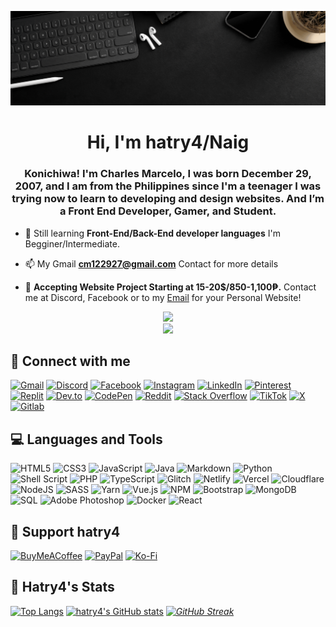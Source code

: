 [![MasterHead](./header.gif)](https://naig.dev)
<h1 align="center">Hi, I'm hatry4/Naig</h1>
<h3 align="center">Konichiwa! I'm Charles Marcelo, I was born December 29, 2007, and I am from the Philippines since I'm a teenager I was trying now to learn to developing and design websites. And I’m a Front End Developer, Gamer, and Student.</h3>

- 🧮 Still learning **Front-End/Back-End developer languages** I'm Begginer/Intermediate.

- 📫 My Gmail **cm122927@gmail.com** Contact for more details 

- 🧬 **Accepting Website Project Starting at 15-20$/850-1,100₱.** Contact me at Discord, Facebook or to my <a href="cm122927@gmail.com">Email</a> for your Personal Website!

<div align="center"><a href="/"><img src="https://komarev.com/ghpvc/?username=hatry4&style=for-the-badge&color=448567&label=🌿+Vistors"></a></div>

<div align="center"><a href="https://discord.com/users/573709909594734603" target="_blank"><img src="https://lanyard-profile-readme.vercel.app/api/573709909594734603?theme=dark&bg=18191C&animated=false&hideDiscrim=false&borderRadius=5px&idleMessage=🌿%20Maybe%20he%20is%20just%20afk.."> </a></div>

## 🧉 Connect with me 
[![Gmail](https://img.shields.io/badge/Gmail-D14836?style=for-the-badge&logo=gmail&logoColor=white)](mailto:cm122927@gmail.com) [![Discord](https://img.shields.io/badge/Discord-%237289DA.svg?style=for-the-badge&logo=discord&logoColor=white)](htttps://discord.gg/ksskks) [![Facebook](https://img.shields.io/badge/Facebook-%231877F2.svg?style=for-the-badge&logo=Facebook&logoColor=white)](https://facebook.com/charlesmarcelo.hatryy) [![Instagram](https://img.shields.io/badge/Instagram-%23E4405F.svg?style=for-the-badge&logo=Instagram&logoColor=white)](https://instagram.com/charlesynnaig) [![LinkedIn](https://img.shields.io/badge/LinkedIn-%230077B5.svg?style=for-the-badge&logo=linkedin&logoColor=white)](https://linkedin.com/in/charlesqt-hatry4) [![Pinterest](https://img.shields.io/badge/Pinterest-%23E60023.svg?style=for-the-badge&logo=Pinterest&logoColor=white)](https://pinterest.com/hatry4qt) [![Replit](https://img.shields.io/badge/Replit-000a1a.svg?style=for-the-badge&logo=replit&logoColor=white)](htttps://replit.com/@Devhatr4) [![Dev.to](https://img.shields.io/badge/dev.to-0A0A0A?style=for-the-badge&logo=devdotto&logoColor=white)](htttps://dev.to/hatr4) [![CodePen](https://img.shields.io/badge/Codepen-000000?style=for-the-badge&logo=codepen&logoColor=white)](htttps://codepen.io/hatr4) [![Reddit](https://img.shields.io/badge/Reddit-%23FF4500.svg?style=for-the-badge&logo=Reddit&logoColor=white)](https://reddit.com/user/hatry4) [![Stack Overflow](https://img.shields.io/badge/-Stackoverflow-FE7A16?style=for-the-badge&logo=stack-overflow&logoColor=white)](https://stackoverflow.com/users/18096589) [![TikTok](https://img.shields.io/badge/TikTok-%23000000.svg?style=for-the-badge&logo=TikTok&logoColor=white)](https://tiktok.com/@hatry4qt) [![X](https://img.shields.io/badge/X-%231DA1F2.svg?style=for-the-badge&logo=X&logoColor=white)](https://x.com/hatry4qt) [![Gitlab](https://img.shields.io/badge/GitLab-330F63?style=for-the-badge&logo=gitlab&logoColor=white)](https://GitLab.com/hatry4) 

## 💻 Languages and Tools
![HTML5](https://img.shields.io/badge/html5-%23E34F26.svg?style=for-the-badge&logo=html5&logoColor=white) ![CSS3](https://img.shields.io/badge/css3-%231572B6.svg?style=for-the-badge&logo=css3&logoColor=white) ![JavaScript](https://img.shields.io/badge/javascript-%23323330.svg?style=for-the-badge&logo=javascript&logoColor=%23F7DF1E) ![Java](https://img.shields.io/badge/java-%23ED8B00.svg?style=for-the-badge&logo=java&logoColor=white) ![Markdown](https://img.shields.io/badge/markdown-%23000000.svg?style=for-the-badge&logo=markdown&logoColor=white) ![Python](https://img.shields.io/badge/python-3670A0?style=for-the-badge&logo=python&logoColor=ffdd54) ![Shell Script](https://img.shields.io/badge/shell_script-%23121011.svg?style=for-the-badge&logo=gnu-bash&logoColor=white) ![PHP](https://img.shields.io/badge/php-%23777BB4.svg?style=for-the-badge&logo=php&logoColor=white) ![TypeScript](https://img.shields.io/badge/typescript-%23007ACC.svg?style=for-the-badge&logo=typescript&logoColor=white) ![Glitch](https://img.shields.io/badge/glitch-%233333FF.svg?style=for-the-badge&logo=glitch&logoColor=white) ![Netlify](https://img.shields.io/badge/netlify-%23000000.svg?style=for-the-badge&logo=netlify&logoColor=#00C7B7) ![Vercel](https://img.shields.io/badge/vercel-%23000000.svg?style=for-the-badge&logo=vercel&logoColor=#00C7B7)  ![Cloudflare](https://img.shields.io/badge/Cloudflare-F38020?style=for-the-badge&logo=Cloudflare&logoColor=white)  ![NodeJS](https://img.shields.io/badge/node.js-6DA55F?style=for-the-badge&logo=node.js&logoColor=white) ![SASS](https://img.shields.io/badge/SASS-hotpink.svg?style=for-the-badge&logo=SASS&logoColor=white) ![Yarn](https://img.shields.io/badge/yarn-%232C8EBB.svg?style=for-the-badge&logo=yarn&logoColor=white) ![Vue.js](https://img.shields.io/badge/vuejs-%2335495e.svg?style=for-the-badge&logo=vuedotjs&logoColor=%234FC08D) ![NPM](https://img.shields.io/badge/NPM-%23000000.svg?style=for-the-badge&logo=npm&logoColor=white) ![Bootstrap](https://img.shields.io/badge/bootstrap-%23563D7C.svg?style=for-the-badge&logo=bootstrap&logoColor=white) ![MongoDB](https://img.shields.io/badge/MongoDB-%234ea94b.svg?style=for-the-badge&logo=mongodb&logoColor=white) ![SQL](https://img.shields.io/badge/sqlite-%2307405e.svg?style=for-the-badge&logo=sql&logoColor=white) ![Adobe Photoshop](https://img.shields.io/badge/adobephotoshop-%2331A8FF.svg?style=for-the-badge&logo=adobephotoshop&logoColor=white) ![Docker](https://img.shields.io/badge/docker-%230db7ed.svg?style=for-the-badge&logo=docker&logoColor=white) ![React](https://img.shields.io/badge/react-%2320232a.svg?style=for-the-badge&logo=react&logoColor=%2361DAFB)

## 🌱 Support hatry4
[![BuyMeACoffee](https://img.shields.io/badge/Buy%20Me%20a%20Coffee-ffdd00?style=for-the-badge&logo=buy-me-a-coffee&logoColor=black)](https://buymeacoffee.com/Devhatry4) [![PayPal](https://img.shields.io/badge/PayPal-00457C?style=for-the-badge&logo=paypal&logoColor=white)](https://paypal.me/hatry4) [![Ko-Fi](https://img.shields.io/badge/Ko--fi-F16061?style=for-the-badge&logo=ko-fi&logoColor=white)](https://ko-fi.com/Devhatry4) 

## 🍹 Hatry4's Stats
[![Top Langs](https://github-readme-stats.vercel.app/api/top-langs/?username=hatry4&layout=compact&langs_count=8&&hide_border=true&border_radius=5&theme=gotham)](https://github.com/anuraghazra/github-readme-stats)
[![hatry4's GitHub stats](https://github-readme-stats.vercel.app/api?username=hatry4&include_all_commits=false&show_icons=true&hide_border=true&border_radius=5&theme=gotham)](https://github.com/anuraghazra/github-readme-stats)
*[![GitHub Streak](https://github-readme-streak-stats.herokuapp.com?user=hatry4&hide_border=true&border_radius=5&theme=gotham)](https://git.io/streak-stats)*

  <!-- Created by hatry4 -->
  
